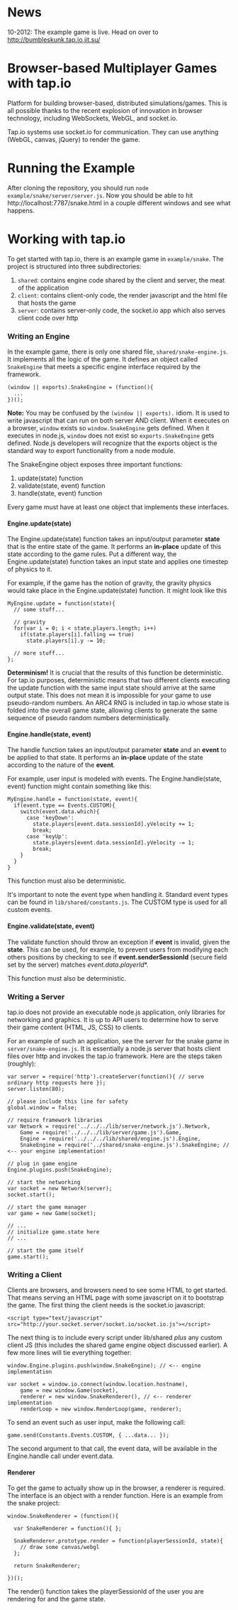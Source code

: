 News
====
10-2012: The example game is live. Head on over to http://bumbleskunk.tap.io.jit.su/

Browser-based Multiplayer Games with tap.io
===========================================

Platform for building browser-based, distributed simulations/games. This is all possible thanks to the recent 
explosion of innovation in browser technology, including WebSockets, WebGL, and socket.io.

Tap.io systems use socket.io for communication. They can use anything (WebGL, canvas, jQuery) to render the game.

Running the Example
===================
After cloning the repository, you should run ```node example/snake/server/server.js```.  Now you should be 
able to hit http://localhost:7787/snake.html in a couple different windows and see what happens.

Working with tap.io
===================

To get started with tap.io, there is an example game in ```example/snake```. The project is structured into three
subdirectories:

1. ```shared```: contains engine code shared by the client and server, the meat of the application
2. ```client```: contains client-only code, the render javascript and the html file that hosts the game
3. ```server```: contains server-only code, the socket.io app which also serves client code over http

### Writing an Engine

In the example game, there is only one shared file, ```shared/snake-engine.js```. It implements all the logic 
of the game. It defines an object called ```SnakeEngine``` that meets a specific engine interface required by the framework.

```
(window || exports).SnakeEngine = (function(){
  ...
})();
```

**Note:** You may be confused by the ```(window || exports).``` idiom. It is used to write javascript that can run on 
both server AND client.  When it executes on a browser, ```window``` exists so ```window.SnakeEngine``` 
gets defined. When it executes in node.js, ```window``` does not exist so ```exports.SnakeEngine``` gets 
defined. Node.js developers will recognize that the exports object is the standard way to export functionality from a node module.

The SnakeEngine object exposes three important functions:

1. update(state) function
2. validate(state, event) function
3. handle(state, event) function

Every game must have at least one object that implements these interfaces.

#### Engine.update(state)

The Engine.update(state) function takes an input/output parameter **state** that is the entire state of the game.
It performs an **in-place** update of this state according to the game rules.  Put a different way, 
the Engine.update(state) function takes an input state and applies one timestep of physics to it.

For example, if the game has the notion of gravity, the gravity physics would take place in the Engine.update(state) 
function. It might look like this

```
MyEngine.update = function(state){
  // some stuff...

  // gravity
  for(var i = 0; i < state.players.length; i++)
    if(state.players[i].falling == true)
      state.players[i].y -= 10;

  // more stuff...
};
```

**Determinism!** It is crucial that the results of this function be deterministic. For tap.io purposes, deterministic 
means that two different clients executing the update function with the same input state should arrive at the 
same output state.  This does not mean it is impossible for your game to use pseudo-random numbers. An ARC4 RNG is 
included in tap.io whose state is folded into the overall game state, allowing clients to generate the same sequence 
of pseudo random numbers deterministically.

#### Engine.handle(state, event)

The handle function takes an input/output parameter **state** and an **event** to be applied to that state.
It performs an **in-place** update of the state according to the nature of the **event**.

For example, user input is modeled with events. The Engine.handle(state, event) function might contain
something like this:

```
MyEngine.handle = function(state, event){
  if(event.type == Events.CUSTOM){
    switch(event.data.which){
      case 'keyDown':
        state.players[event.data.sessionId].yVelocity += 1;
        break;
      case 'keyUp':
        state.players[event.data.sessionId].yVelocity -= 1;
        break;
    }
  }
}
```

This function must also be deterministic.

It's important to note the event type when handling it. Standard event types can be found in `lib/shared/constants.js`.
The CUSTOM type is used for all custom events.

#### Engine.validate(state, event)

The validate function should throw an exception if **event** is invalid, given the **state**. This can be used, 
for example, to prevent users from modifying each others positions by checking to see if
**event.senderSessionId** (secure field set by the server) matches *event.data.playerId**.

This function must also be deterministic.

### Writing a Server

tap.io does not provide an executable node.js application, only libraries for networking and graphics. It is up to API
users to determine how to serve their game content (HTML, JS, CSS) to clients.

For an example of such an application, see the server for the snake game in ```server/snake-engine.js```. It is 
essentially a node.js server that hosts client files over http and invokes the tap.io framework. Here are the steps taken (roughly):

```
var server = require('http').createServer(function(){ // serve ordinary http requests here });
server.listen(80);

// please include this line for safety
global.window = false;

// require framework libraries
var Network = require('../../../lib/server/network.js').Network,
    Game = require('../../../lib/server/game.js').Game,
    Engine = require('../../../lib/shared/engine.js').Engine,
    SnakeEngine = require('../shared/snake-engine.js').SnakeEngine; // <-- your engine implementation!

// plug in game engine
Engine.plugins.push(SnakeEngine);

// start the networking
var socket = new Network(server);
socket.start();

// start the game manager
var game = new Game(socket);

// ...
// initialize game.state here
// ...

// start the game itself
game.start();
```

### Writing a Client

Clients are browsers, and browsers need to see some HTML to get started. That means serving an HTML
page with some javascript on it to bootstrap the game. The first thing the client needs is the socket.io javascript:

```
<script type="text/javascript" src="http://your.socket.server/socket.io/socket.io.js"></script>
```

The next thing is to include every script under lib/shared *plus* any custom client JS (this includes 
the shared game engine object discussed earlier).  A few more lines will tie everything together:

```
window.Engine.plugins.push(window.SnakeEngine); // <-- engine implementation

var socket = window.io.connect(window.location.hostname),
    game = new window.Game(socket),
    renderer = new window.SnakeRenderer(), // <-- renderer implementation
    renderLoop = new window.RenderLoop(game, renderer);
```

To send an event such as user input, make the following call:

```
game.send(Constants.Events.CUSTOM, { ...data... });
```

The second argument to that call, the event data, will be available in the Engine.handle call
under event.data.

#### Renderer

To get the game to actually show up in the browser, a renderer is required.  The interface is an 
object with a render function.  Here is an example from the snake project:

```
window.SnakeRenderer = (function(){

  var SnakeRenderer = function(){ };

  SnakeRenderer.prototype.render = function(playerSessionId, state){
    // draw some canvas/webgl
  };

  return SnakeRenderer;
  
})();
```

The render() function takes the playerSessionId of the user you are rendering for and the game state.
